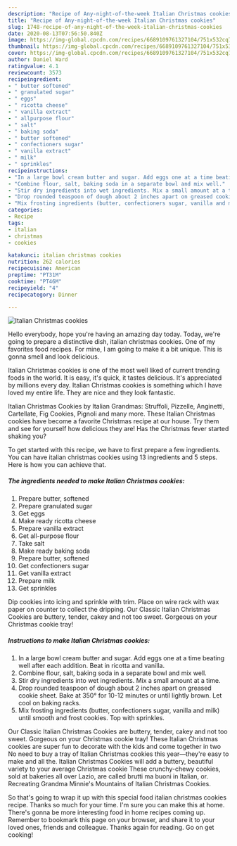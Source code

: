 ```yaml
---
description: "Recipe of Any-night-of-the-week Italian Christmas cookies"
title: "Recipe of Any-night-of-the-week Italian Christmas cookies"
slug: 1748-recipe-of-any-night-of-the-week-italian-christmas-cookies
date: 2020-08-13T07:56:50.840Z
image: https://img-global.cpcdn.com/recipes/6689109761327104/751x532cq70/italian-christmas-cookies-recipe-main-photo.jpg
thumbnail: https://img-global.cpcdn.com/recipes/6689109761327104/751x532cq70/italian-christmas-cookies-recipe-main-photo.jpg
cover: https://img-global.cpcdn.com/recipes/6689109761327104/751x532cq70/italian-christmas-cookies-recipe-main-photo.jpg
author: Daniel Ward
ratingvalue: 4.1
reviewcount: 3573
recipeingredient:
- " butter softened"
- " granulated sugar"
- " eggs"
- " ricotta cheese"
- " vanilla extract"
- " allpurpose flour"
- " salt"
- " baking soda"
- " butter softened"
- " confectioners sugar"
- " vanilla extract"
- " milk"
- " sprinkles"
recipeinstructions:
- "In a large bowl cream butter and sugar. Add eggs one at a time beating well after each addition. Beat in ricotta and vanilla."
- "Combine flour, salt, baking soda in a separate bowl and mix well."
- "Stir dry ingredients into wet ingredients. Mix a small amount at a time."
- "Drop rounded teaspoon of dough about 2 inches apart on greased cookie sheet. Bake at 350° for 10-12 minutes or until lightly brown. Let cool on baking racks."
- "Mix frosting ingredients (butter, confectioners sugar, vanilla and milk) until smooth and frost cookies. Top with sprinkles."
categories:
- Recipe
tags:
- italian
- christmas
- cookies

katakunci: italian christmas cookies 
nutrition: 262 calories
recipecuisine: American
preptime: "PT31M"
cooktime: "PT46M"
recipeyield: "4"
recipecategory: Dinner

---
```



![Italian Christmas cookies](https://img-global.cpcdn.com/recipes/6689109761327104/751x532cq70/italian-christmas-cookies-recipe-main-photo.jpg)

Hello everybody, hope you're having an amazing day today. Today, we're going to prepare a distinctive dish, italian christmas cookies. One of my favorites food recipes. For mine, I am going to make it a bit unique. This is gonna smell and look delicious.

Italian Christmas cookies is one of the most well liked of current trending foods in the world. It is easy, it's quick, it tastes delicious. It's appreciated by millions every day. Italian Christmas cookies is something which I have loved my entire life. They are nice and they look fantastic.

Italian Christmas Cookies by Italian Grandmas: Struffoli, Pizzelle, Anginetti, Cartellate, Fig Cookies, Pignoli and many more. These Italian Christmas cookies have become a favorite Christmas recipe at our house. Try them and see for yourself how delicious they are! Has the Christmas fever started shaking you?


To get started with this recipe, we have to first prepare a few ingredients. You can have italian christmas cookies using 13 ingredients and 5 steps. Here is how you can achieve that.

<!--inarticleads1-->

##### The ingredients needed to make Italian Christmas cookies:

1. Prepare  butter, softened
1. Prepare  granulated sugar
1. Get  eggs
1. Make ready  ricotta cheese
1. Prepare  vanilla extract
1. Get  all-purpose flour
1. Take  salt
1. Make ready  baking soda
1. Prepare  butter, softened
1. Get  confectioners sugar
1. Get  vanilla extract
1. Prepare  milk
1. Get  sprinkles


Dip cookies into icing and sprinkle with trim. Place on wire rack with wax paper on counter to collect the dripping. Our Classic Italian Christmas Cookies are buttery, tender, cakey and not too sweet. Gorgeous on your Christmas cookie tray! 

<!--inarticleads2-->

##### Instructions to make Italian Christmas cookies:

1. In a large bowl cream butter and sugar. Add eggs one at a time beating well after each addition. Beat in ricotta and vanilla.
1. Combine flour, salt, baking soda in a separate bowl and mix well.
1. Stir dry ingredients into wet ingredients. Mix a small amount at a time.
1. Drop rounded teaspoon of dough about 2 inches apart on greased cookie sheet. Bake at 350° for 10-12 minutes or until lightly brown. Let cool on baking racks.
1. Mix frosting ingredients (butter, confectioners sugar, vanilla and milk) until smooth and frost cookies. Top with sprinkles.


Our Classic Italian Christmas Cookies are buttery, tender, cakey and not too sweet. Gorgeous on your Christmas cookie tray! These Italian Christmas cookies are super fun to decorate with the kids and come together in two No need to buy a tray of Italian Christmas cookies this year—they&#39;re easy to make and all the. Italian Christmas Cookies will add a buttery, beautiful variety to your average Christmas cookie These crunchy-chewy cookies, sold at bakeries all over Lazio, are called brutti ma buoni in Italian, or. Recreating Grandma Minnie&#39;s Mountains of Italian Christmas Cookies. 

So that's going to wrap it up with this special food italian christmas cookies recipe. Thanks so much for your time. I'm sure you can make this at home. There's gonna be more interesting food in home recipes coming up. Remember to bookmark this page on your browser, and share it to your loved ones, friends and colleague. Thanks again for reading. Go on get cooking!
